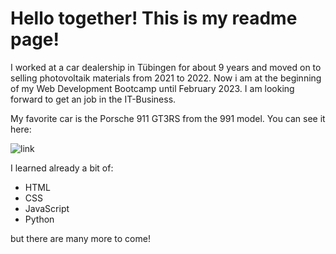 # Hello together! This is my readme page!

I worked at a car dealership in Tübingen for about 9 years and moved on to selling photovoltaik materials from 2021 to 2022. 
Now i am at the beginning of my Web Development Bootcamp until February 2023. I am looking forward to get an job in the IT-Business.

My favorite car is the Porsche 911 GT3RS from the 991 model. You can see it here:

![link](https://dc.kyosho.com/media/catalog/product/cache/565e2e66b92886db835602310db16cb8/1/5/155066222_1.jpg)

I learned already a bit of:
- HTML
- CSS
- JavaScript
- Python

but there are many more to come!
